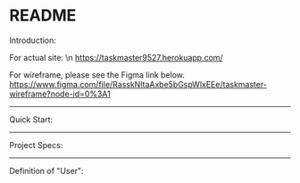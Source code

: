 # README

Introduction:

For actual site: \n
https://taskmaster9527.herokuapp.com/

For wireframe, please see the Figma link below. https://www.figma.com/file/RasskNltaAxbe5bGspWlxEEe/taskmaster-wireframe?node-id=0%3A1

---

Quick Start:

---

Project Specs:

---

Definition of "User":
